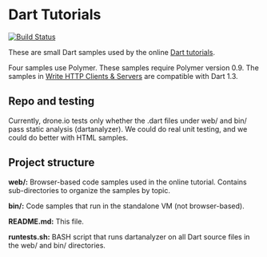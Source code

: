 Dart Tutorials
===============
[![Build Status](https://drone.io/github.com/dart-lang/dart-tutorials-samples/status.png)](https://drone.io/github.com/dart-lang/dart-tutorials-samples/latest)

These are small Dart samples used by the online
[Dart tutorials](http://www.dartlang.org/docs/tutorials/).

Four samples use Polymer. These samples require Polymer version 0.9.
The samples in  [Write HTTP Clients & Servers](http://www.dartlang.org/docs/tutorials/httpserver) are compatible with Dart 1.3.

Repo and testing
----------------

Currently, drone.io tests only whether the .dart files under web/ and bin/ pass static analysis (dartanalyzer). We could do real unit testing, and we could do better with HTML samples.

Project structure
-----------------

**web/:**
	Browser-based code samples used in the online tutorial. Contains sub-directories to organize the samples by topic.

**bin/:**
	Code samples that run in the standalone VM (not browser-based).

**README.md:**
	This file.

**runtests.sh:**
	BASH script that runs dartanalyzer on all Dart source files in the web/ and bin/ directories.
